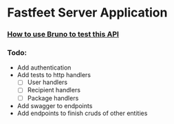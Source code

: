 # Fastfeet Server Application

### [How to use Bruno to test this API](./bruno-http-client)


### Todo:

- Add authentication
- Add tests to http handlers
  - [ ] User handlers
  - [ ] Recipient handlers
  - [ ] Package handlers
- Add swagger to endpoints
- Add endpoints to finish cruds of other entities
